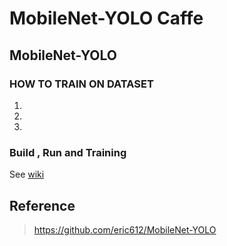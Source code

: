 # MobileNet-YOLO Caffe

## MobileNet-YOLO 

### HOW TO TRAIN ON DATASET

1.
2.
3.




### Build , Run and Training

See [wiki](https://github.com/eric612/MobileNet-YOLO/wiki)

    
## Reference

> https://github.com/eric612/MobileNet-YOLO